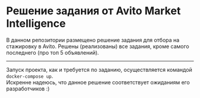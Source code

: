 # Решение задания от Avito Market Intelligence
В данном репозитории размещено решение задания для отбора на стажировку в Avito.
Решены (реализованы) все задания, кроме самого последнего (про топ 5 объявлений).
***
Запуск проекта, как и требуется по заданию, осуществляется командой
`docker-compose up`.<br/>
Искренне надеюсь, что данное решение соответствует ожиданиям его разработчиков :)
